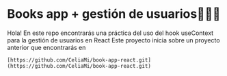 # Books app + gestión de usuarios📖💖👤

Hola! En este repo encontrarás una práctica del uso del hook useContext para la gestión de usuarios en React
Este proyecto inicia sobre un proyecto anterior que encontrarás en  
```
[https://github.com/CeliaMi/book-app-react.git](https://github.com/CeliaMi/book-app-react.git) 

```
